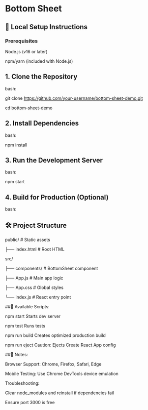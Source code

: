# Bottom Sheet 
## 🚀 Local Setup Instructions

### Prerequisites

Node.js (v16 or later)

npm/yarn (included with Node.js)

## 1. Clone the Repository

bash:

git clone https://github.com/your-username/bottom-sheet-demo.git

cd bottom-sheet-demo

## 2. Install Dependencies

bash:

npm install

## 3. Run the Development Server

bash:

npm start

## 4. Build for Production (Optional)

bash:


## 🛠️ Project Structure

public/            # Static assets

  ├── index.html   # Root HTML
  
src/

  ├── components/  # BottomSheet component
  
  ├── App.js       # Main app logic
  
  ├── App.css      # Global styles
  
  └── index.js     # React entry point
  
##🔧 Available Scripts:

npm start	Starts dev server

npm test	Runs tests

npm run build	Creates optimized production build

npm run eject	Caution: Ejects Create React App config

##📝 Notes:

Browser Support: Chrome, Firefox, Safari, Edge

Mobile Testing: Use Chrome DevTools device emulation

Troubleshooting:

Clear node_modules and reinstall if dependencies fail

Ensure port 3000 is free

